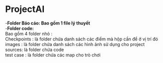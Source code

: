 # ProjectAI
-**Folder Báo cáo: Bao gồm 1 file lý thuyết**<br>
-**Folder code:**<br>
  Bao gồm 4 folder nhỏ :<br>
      Checkpoints : là folder chứa danh sách các điểm mà hộp cần để ở vị trí đó<br>
      images : là folder chứa danh sách các hình ảnh sử dụng cho project<br>
      sources: là folder chứa code <br>
      test case : là folder chứa các map cho trò chơi<br>
